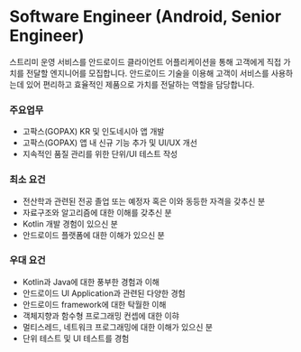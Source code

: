 # Software Engineer (Android, Senior Engineer)
스트리미 운영 서비스를 안드로이드 클라이언트 어플리케이션을 통해 고객에게 직접 가치를 전달할 엔지니어를 모집합니다. 
안드로이드 기술을 이용해 고객이 서비스를 사용하는데 있어 편리하고 효율적인 제품으로 가치를 전달하는 역할을 담당합니다. 

### 주요업무
- 고팍스(GOPAX) KR 및 인도네시아 앱 개발
- 고팍스(GOPAX) 앱 내 신규 기능 추가 및 UI/UX 개선
- 지속적인 품질 관리를 위한 단위/UI 테스트 작성

### 최소 요건
- 전산학과 관련된 전공 졸업 또는 예정자 혹은 이와 동등한 자격을 갖추신 분
- 자료구조와 알고리즘에 대한 이해를 갖추신 분
- Kotlin 개발 경험이 있으신 분
- 안드로이드 플랫폼에 대한 이해가 있으신 분

### 우대 요건
- Kotlin과 Java에 대한 풍부한 경험과 이해 
- 안드로이드 UI Application과 관련된 다양한 경험
- 안드로이드 framework에 대한 탁월한 이해 
- 객체지향과 함수형 프로그래밍 컨셉에 대한 이햐
- 멀티스레드, 네트워크 프로그래밍에 대한 이해가 있으신 분
- 단위 테스트 및 UI 테스트를 경험
